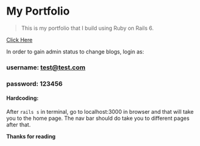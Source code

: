 # My Portfolio

> This is my portfolio that I build using Ruby on Rails 6.

[Click Here](https://shunshun-portfolio.herokuapp.com/)

In order to gain admin status to change blogs, login as:

### username: test@test.com 
### password: 123456

#### Hardcoding: 

After `rails s` in terminal, go to localhost:3000 in browser and that will take you to the home page. 
The nav bar should do take you to different pages after that. 


**Thanks for reading**
